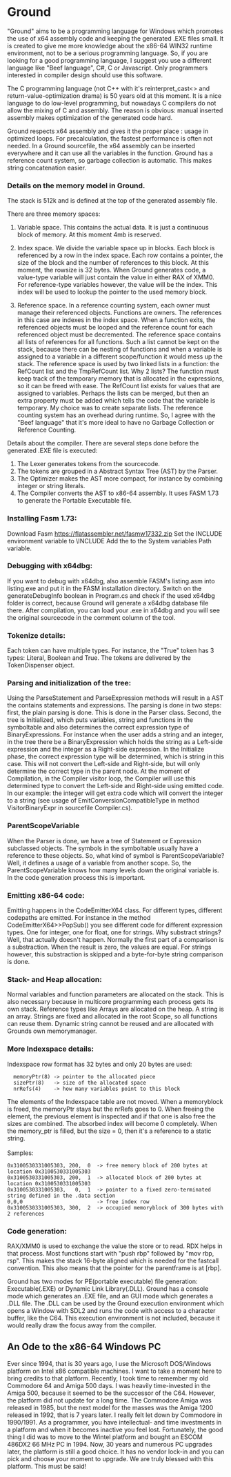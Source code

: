 # Ground

"Ground" aims to be a programming language for Windows which promotes the use of x64 assembly code and keeping the 
generated .EXE files small. It is created to give me more knowledge about the x86-64 WIN32 runtime environment, not 
to be a serious programming language. So, if you are looking for a good programming language, I suggest you use a 
different language like "Beef language", C#, C or Javascript. Only programmers interested in compiler design should 
use this software.

The C programming language (not C++ with it's reinterpret_cast<> and return-value-optimization drama) is 50 years old 
at this moment. It is a nice language to do low-level programming, but nowadays C compilers do not allow the mixing 
of C and assembly. The reason is obvious: manual inserted assembly makes optimization of the generated code hard.

Ground respects x64 assembly and gives it the proper place : usage in optimized loops. For precalculation, the fastest 
performance is often not needed. In a Ground sourcefile, the x64 assembly can be inserted everywhere and it can use all 
the variables in the function. Ground has a reference count system, so garbage collection is automatic. This makes 
string concatenation easier.


### Details on the memory model in Ground.
The stack is 512k and is defined at the top of the generated assembly file.

There are three memory spaces:
1. Variable space.
This contains the actual data. It is just a continuous block of memory. At this moment 4mb is reserved.

2. Index space.
We divide the variable space up in blocks. Each block is referenced by a row in the index space. Each row contains 
a pointer, the size of the block and the number of references to this block. At this moment, the rowsize is 32 bytes. 
When Ground generates code, a value-type variable will just contain the value in either RAX of XMM0. For reference-type
variables however, the value will be the index. This index will be used to lookup the pointer to the used memory block.

3. Reference space.
In a reference counting system, each owner must manage their referenced objects. Functions are owners. The references 
in this case are indexes in the index space. When a function exits, the referenced objects must be looped and the 
reference count for each referenced object must be decremented. The reference space contains all lists of references 
for all functions. Such a list cannot be kept on the stack, because there can be nesting of functions and when a 
variable is assigned to a variable in a different scope/function it would mess up the stack.
The reference space is used by two linked lists in a function: the RefCount list and the TmpRefCount list. Why 2 lists?
The function must keep track of the temporary memory that is allocated in the expressions, so it can be freed with ease.
The  RefCount list exists for values that are assigned to variables. Perhaps the lists can be merged, but then an extra 
property must be added which tells the code that the variable is temporary. My choice was to create separate lists.
The reference counting system has an overhead during runtime. So, I agree with the "Beef language" that it's more ideal
to have no Garbage Collection or Reference Counting.

Details about the compiler. There are several steps done before the generated .EXE file is executed:

1) The Lexer generates tokens from the sourcecode.
2) The tokens are grouped in a Abstract Syntax Tree (AST) by the Parser.
3) The Optimizer makes the AST more compact, for instance by combining integer or string literals.
4) The Compiler converts the AST to x86-64 assembly. It uses FASM 1.73 to generate the Portable Executable file.

### Installing Fasm 1.73:
Download Fasm https://flatassembler.net/fasmw17332.zip
Set the INCLUDE environment variable to <installation directory>\INCLUDE
Add the <installation directory> to the System variables Path variable.

### Debugging with x64dbg:
If you want to debug with x64dbg, also assemble FASM's listing.asm into listing.exe and put it in the FASM installation 
directory. Switch on the generateDebugInfo boolean in Program.cs and check if the used x64dbg folder is correct, because 
Ground will generate a x64dbg database file there. After compilation, you can load your .exe in x64dbg and you will see 
the original sourcecode in the comment column of the tool.

### Tokenize details:
Each token can have multiple types. For instance, the "True" token has 3 types: Literal, Boolean and True. The tokens 
are delivered by the TokenDispenser object.

### Parsing and initialization of the tree:
Using the ParseStatement and ParseExpression methods will result in a AST the contains statements and expressions.
The parsing is done in two steps: first, the plain parsing is done. This is done in the Parser class. Second, the tree 
is Initialized, which puts variables, string and functions in the symboltable and also determines the correct expression
type of BinaryExpressions.
For instance when the user adds a string and an integer, in the tree there be a BinaryExpression which holds the string 
as a Left-side expression and the integer as a Right-side expression. In the Initialize phase, the correct expression 
type will be determined, which is string in this case. This will not convert the Left-side and Right-side, but will only
determine the correct type in the parent node.
At the moment of Compilation, in the Compiler visitor loop, the Compiler will use this determined type to convert the
Left-side and Right-side using emitted code. In our example: the integer will get extra code which will convert the
integer to a string (see usage of EmitConversionCompatibleType in method VisitorBinaryExpr in sourcefile Compiler.cs).

### ParentScopeVariable
When the Parser is done, we have a tree of Statement or Expression subclassed objects. The symbols in the symboltable
usually have a reference to these objects. So, what kind of symbol is ParentScopeVariable? Well, it defines a usage 
of a variable from another scope. So, the ParentScopeVariable knows how many levels down the original variable is. In
the code generation process this is important.

### Emitting x86-64 code:
Emitting happens in the CodeEmitterX64 class. For different types, different codepaths are emitted. For instance in
the method CodeEmitterX64>>PopSub() you see different code for different expression types. One for integer, one for
float, one for strings. Why substract strings?  Well, that actually doesn't happen. Normally the first part of a 
comparison is a substraction. When the result is zero, the values are equal. For strings however, this substraction 
is skipped and a byte-for-byte string comparison is done.

### Stack- and Heap allocation:
Normal variables and function parameters are allocated on the stack. This is also necessary because in multicore 
programming each process gets its own stack.
Reference types like Arrays are allocated on the heap. A string is an array. Strings are fixed and allocated in the 
root Scope, so all functions can reuse them. Dynamic string cannot be reused and are allocated with Grounds own 
memorymanager.

### More Indexspace details:
Indexspace row format has 32 bytes and only 20 bytes are used:
```
  memoryPtr(8) -> pointer to the allocated piece
  sizePtr(8)   -> size of the allocated space
  nrRefs(4)    -> how many variables point to this block
```
The elements of the Indexspace table are not moved.
When a memoryblock is freed, the memoryPtr stays but the nrRefs goes to 0.
When freeing the element, the previous element is inspected and if that one is also free the sizes are combined. The
absorbed index will become 0 completely.
When the memory_ptr is filled, but the size = 0, then it's a reference to a static string.<br/>
<br/>
Samples:
```
0x3100530331005303, 200,  0  -> free memory block of 200 bytes at location 0x3100530331005303
0x3100530331005303, 200,  1  -> allocated block of 200 bytes at location 0x3100530331005303
0x3100530331005303,   0,  1  -> pointer to a fixed zero-terminated string defined in the .data section
0,0,0                        -> free index row
0x3100530331005303, 300,  2  -> occupied memoryblock of 300 bytes with 2 references
```

### Code generation:
RAX/XMM0 is used to exchange the value the store or to read. RDX helps in that process.
Most functions start with "push rbp" followed by "mov rbp, rsp". This makes the stack 16-byte aligned which is needed 
for the fastcall convention. This also means that the pointer for the parentframe is at [rbp].

Ground has two modes for PE(portable executable) file generation: Executable(.EXE) or Dynamic Link Library(.DLL).
Ground has a console mode which generates an .EXE file, and an GUI mode which generates a .DLL file.
The .DLL can be used by the Ground execution environment which opens a Window with SDL2 and runs the code with access
to a character buffer, like the C64. This execution environment is not included, because it would really draw the 
focus away from the compiler.


## An Ode to the x86-64 Windows PC
Ever since 1994, that is 30 years ago, I use the Microsoft DOS/Windows platform on Intel x86 compatible machines.
I want to take a moment here to bring credits to that platform. Recently, I took time to remember my old Commodore 64 
and Amiga 500 days. I was heavily time-invested in the Amiga 500, because it seemed to be the successor of the C64. 
However, the platform did not update for a long time. The Commodore Amiga was released in 1985, but the next model for 
the masses was the Amiga 1200 released in 1992, that is 7 years later. I really felt let down by Commodore in 1990/1991.
As a programmer, you have intellectual- and time investments in a platform and when it becomes inactive you feel lost.
Fortunately, the good thing I did was to move to the Wintel platform and bought an ESCOM 486DX2 66 MHz PC in 1994. Now, 
30 years and numerous PC upgrades later, the platform is still a good choice. It has no vendor lock-in and you can pick 
and choose your moment to upgrade. We are truly blessed with this platform. This must be said!
